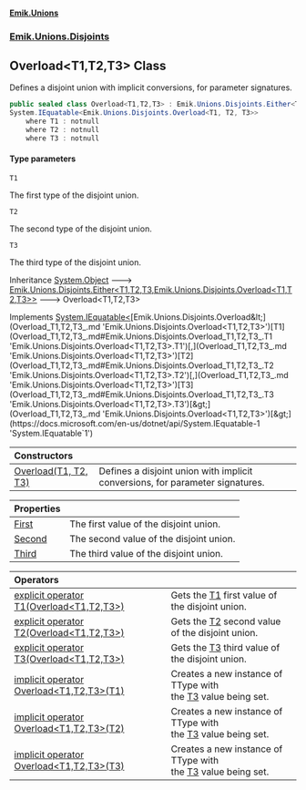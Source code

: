 #### [Emik.Unions](index.md 'index')
### [Emik.Unions.Disjoints](Emik.Unions.Disjoints.md 'Emik.Unions.Disjoints')

## Overload<T1,T2,T3> Class

Defines a disjoint union with implicit conversions, for parameter signatures.

```csharp
public sealed class Overload<T1,T2,T3> : Emik.Unions.Disjoints.Either<T1, T2, T3, Emik.Unions.Disjoints.Overload<T1, T2, T3>>,
System.IEquatable<Emik.Unions.Disjoints.Overload<T1, T2, T3>>
    where T1 : notnull
    where T2 : notnull
    where T3 : notnull
```
#### Type parameters

<a name='Emik.Unions.Disjoints.Overload_T1,T2,T3_.T1'></a>

`T1`

The first type of the disjoint union.

<a name='Emik.Unions.Disjoints.Overload_T1,T2,T3_.T2'></a>

`T2`

The second type of the disjoint union.

<a name='Emik.Unions.Disjoints.Overload_T1,T2,T3_.T3'></a>

`T3`

The third type of the disjoint union.

Inheritance [System.Object](https://docs.microsoft.com/en-us/dotnet/api/System.Object 'System.Object') &#129106; [Emik.Unions.Disjoints.Either&lt;](Either_T1,T2,T3,TType_.md 'Emik.Unions.Disjoints.Either<T1,T2,T3,TType>')[T1](Overload_T1,T2,T3_.md#Emik.Unions.Disjoints.Overload_T1,T2,T3_.T1 'Emik.Unions.Disjoints.Overload<T1,T2,T3>.T1')[,](Either_T1,T2,T3,TType_.md 'Emik.Unions.Disjoints.Either<T1,T2,T3,TType>')[T2](Overload_T1,T2,T3_.md#Emik.Unions.Disjoints.Overload_T1,T2,T3_.T2 'Emik.Unions.Disjoints.Overload<T1,T2,T3>.T2')[,](Either_T1,T2,T3,TType_.md 'Emik.Unions.Disjoints.Either<T1,T2,T3,TType>')[T3](Overload_T1,T2,T3_.md#Emik.Unions.Disjoints.Overload_T1,T2,T3_.T3 'Emik.Unions.Disjoints.Overload<T1,T2,T3>.T3')[,](Either_T1,T2,T3,TType_.md 'Emik.Unions.Disjoints.Either<T1,T2,T3,TType>')[Emik.Unions.Disjoints.Overload&lt;](Overload_T1,T2,T3_.md 'Emik.Unions.Disjoints.Overload<T1,T2,T3>')[T1](Overload_T1,T2,T3_.md#Emik.Unions.Disjoints.Overload_T1,T2,T3_.T1 'Emik.Unions.Disjoints.Overload<T1,T2,T3>.T1')[,](Overload_T1,T2,T3_.md 'Emik.Unions.Disjoints.Overload<T1,T2,T3>')[T2](Overload_T1,T2,T3_.md#Emik.Unions.Disjoints.Overload_T1,T2,T3_.T2 'Emik.Unions.Disjoints.Overload<T1,T2,T3>.T2')[,](Overload_T1,T2,T3_.md 'Emik.Unions.Disjoints.Overload<T1,T2,T3>')[T3](Overload_T1,T2,T3_.md#Emik.Unions.Disjoints.Overload_T1,T2,T3_.T3 'Emik.Unions.Disjoints.Overload<T1,T2,T3>.T3')[&gt;](Overload_T1,T2,T3_.md 'Emik.Unions.Disjoints.Overload<T1,T2,T3>')[&gt;](Either_T1,T2,T3,TType_.md 'Emik.Unions.Disjoints.Either<T1,T2,T3,TType>') &#129106; Overload<T1,T2,T3>

Implements [System.IEquatable&lt;](https://docs.microsoft.com/en-us/dotnet/api/System.IEquatable-1 'System.IEquatable`1')[Emik.Unions.Disjoints.Overload&lt;](Overload_T1,T2,T3_.md 'Emik.Unions.Disjoints.Overload<T1,T2,T3>')[T1](Overload_T1,T2,T3_.md#Emik.Unions.Disjoints.Overload_T1,T2,T3_.T1 'Emik.Unions.Disjoints.Overload<T1,T2,T3>.T1')[,](Overload_T1,T2,T3_.md 'Emik.Unions.Disjoints.Overload<T1,T2,T3>')[T2](Overload_T1,T2,T3_.md#Emik.Unions.Disjoints.Overload_T1,T2,T3_.T2 'Emik.Unions.Disjoints.Overload<T1,T2,T3>.T2')[,](Overload_T1,T2,T3_.md 'Emik.Unions.Disjoints.Overload<T1,T2,T3>')[T3](Overload_T1,T2,T3_.md#Emik.Unions.Disjoints.Overload_T1,T2,T3_.T3 'Emik.Unions.Disjoints.Overload<T1,T2,T3>.T3')[&gt;](Overload_T1,T2,T3_.md 'Emik.Unions.Disjoints.Overload<T1,T2,T3>')[&gt;](https://docs.microsoft.com/en-us/dotnet/api/System.IEquatable-1 'System.IEquatable`1')

| Constructors | |
| :--- | :--- |
| [Overload(T1, T2, T3)](Overload_T1,T2,T3_..ctor.zmNGrMglQDp7OQPvtCJzBg.md 'Emik.Unions.Disjoints.Overload<T1,T2,T3>.Overload(T1, T2, T3)') | Defines a disjoint union with implicit conversions, for parameter signatures. |

| Properties | |
| :--- | :--- |
| [First](Overload_T1,T2,T3_.First.md 'Emik.Unions.Disjoints.Overload<T1,T2,T3>.First') | The first value of the disjoint union. |
| [Second](Overload_T1,T2,T3_.Second.md 'Emik.Unions.Disjoints.Overload<T1,T2,T3>.Second') | The second value of the disjoint union. |
| [Third](Overload_T1,T2,T3_.Third.md 'Emik.Unions.Disjoints.Overload<T1,T2,T3>.Third') | The third value of the disjoint union. |

| Operators | |
| :--- | :--- |
| [explicit operator T1(Overload&lt;T1,T2,T3&gt;)](Overload_T1,T2,T3_.op_Explicit./M+ZImNo+wjIwLZxE3nY4Q.md 'Emik.Unions.Disjoints.Overload<T1,T2,T3>.op_Explicit T1(Emik.Unions.Disjoints.Overload<T1,T2,T3>)') | Gets the [T1](Overload_T1,T2,T3_.md#Emik.Unions.Disjoints.Overload_T1,T2,T3_.T1 'Emik.Unions.Disjoints.Overload<T1,T2,T3>.T1') first value of the disjoint union. |
| [explicit operator T2(Overload&lt;T1,T2,T3&gt;)](Overload_T1,T2,T3_.op_Explicit.AkBGM6GDShlvAqp5zgMYSA.md 'Emik.Unions.Disjoints.Overload<T1,T2,T3>.op_Explicit T2(Emik.Unions.Disjoints.Overload<T1,T2,T3>)') | Gets the [T2](Overload_T1,T2,T3_.md#Emik.Unions.Disjoints.Overload_T1,T2,T3_.T2 'Emik.Unions.Disjoints.Overload<T1,T2,T3>.T2') second value of the disjoint union. |
| [explicit operator T3(Overload&lt;T1,T2,T3&gt;)](Overload_T1,T2,T3_.op_Explicit.MXnhZx3PyX8gqrsLZ+Lm6w.md 'Emik.Unions.Disjoints.Overload<T1,T2,T3>.op_Explicit T3(Emik.Unions.Disjoints.Overload<T1,T2,T3>)') | Gets the [T3](Overload_T1,T2,T3_.md#Emik.Unions.Disjoints.Overload_T1,T2,T3_.T3 'Emik.Unions.Disjoints.Overload<T1,T2,T3>.T3') third value of the disjoint union. |
| [implicit operator Overload&lt;T1,T2,T3&gt;(T1)](Overload_T1,T2,T3_.op_Implicit.0jfSzpQLJ/lq02yDlaXLFw.md 'Emik.Unions.Disjoints.Overload<T1,T2,T3>.op_Implicit Emik.Unions.Disjoints.Overload<T1,T2,T3>(T1)') | Creates a new instance of TType with<br/>the [T3](Overload_T1,T2,T3_.md#Emik.Unions.Disjoints.Overload_T1,T2,T3_.T3 'Emik.Unions.Disjoints.Overload<T1,T2,T3>.T3') value being set. |
| [implicit operator Overload&lt;T1,T2,T3&gt;(T2)](Overload_T1,T2,T3_.op_Implicit.3g0p5visT7WmhA9L5T7sPg.md 'Emik.Unions.Disjoints.Overload<T1,T2,T3>.op_Implicit Emik.Unions.Disjoints.Overload<T1,T2,T3>(T2)') | Creates a new instance of TType with<br/>the [T3](Overload_T1,T2,T3_.md#Emik.Unions.Disjoints.Overload_T1,T2,T3_.T3 'Emik.Unions.Disjoints.Overload<T1,T2,T3>.T3') value being set. |
| [implicit operator Overload&lt;T1,T2,T3&gt;(T3)](Overload_T1,T2,T3_.op_Implicit.2h56hjJpeiKWB+iF5LEdFA.md 'Emik.Unions.Disjoints.Overload<T1,T2,T3>.op_Implicit Emik.Unions.Disjoints.Overload<T1,T2,T3>(T3)') | Creates a new instance of TType with<br/>the [T3](Overload_T1,T2,T3_.md#Emik.Unions.Disjoints.Overload_T1,T2,T3_.T3 'Emik.Unions.Disjoints.Overload<T1,T2,T3>.T3') value being set. |
